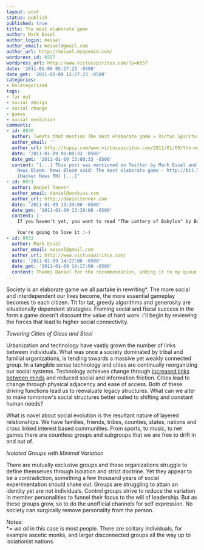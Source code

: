 ```yaml
---
layout: post
status: publish
published: true
title: The most elaborate game
author: Mark Essel
author_login: messel
author_email: messel@gmail.com
author_url: http://messel.myopenid.com/
wordpress_id: 6557
wordpress_url: http://www.victusspiritus.com/?p=6557
date: '2011-01-09 05:27:23 -0500'
date_gmt: '2011-01-09 12:27:23 -0500'
categories:
- Uncategorized
tags:
- far out
- social design
- social change
- games
- social evolution
comments:
- id: 8030
  author: Tweets that mention The most elaborate game » Victus Spiritus -- Topsy.com
  author_email: ''
  author_url: http://topsy.com/www.victusspiritus.com/2011/01/09/the-most-elaborate-game/?utm_source=pingback&amp;utm_campaign=L2
  date: '2011-01-09 06:00:33 -0500'
  date_gmt: '2011-01-09 13:00:33 -0500'
  content: "[...] This post was mentioned on Twitter by Mark Essel and HN Firehose,
    News Bloom. News Bloom said: The most elaborate game - http://bit.ly/fNSjem -
    [Hacker News FH] [...]"
- id: 8031
  author: Daniel Tenner
  author_email: daniel@woobius.com
  author_url: http://danieltenner.com
  date: '2011-01-09 13:39:00 -0500'
  date_gmt: '2011-01-09 13:39:00 -0500'
  content: |-
    If you haven't yet, you want to read "The Lottery of Babylon" by Borges: http://evans-experientialism.freewebspace.com/borges02.htm

    You're going to love it :-)
- id: 8032
  author: Mark Essel
  author_email: messel@gmail.com
  author_url: http://www.victusspiritus.com/
  date: '2011-01-09 14:27:00 -0500'
  date_gmt: '2011-01-09 14:27:00 -0500'
  content: Thanks Daniel for the recommendation, adding it to my queue.
---
```

<p>Society is an elaborate game we all partake in rewriting*. The more social and interdependent our lives become, the more essential gameplay becomes to each citizen. Tit for tat, greedy algorithms and generosity are situationally dependent strategies. Framing social and fiscal success in the form a game doesn't discount the value of hard work. I'll begin by reviewing the forces that lead to higher social connectivity.</p>
<p><i>Towering Cities of Glass and Steel</i></p>
<p>Urbanization and technology have vastly grown the number of links between individuals. What was once a society dominated by tribal and familial organizations, is tending towards a massive yet weakly connected group. In a tangible sense technology and cities are continually reorganizing our social systems. Technology achieves change through <a href="http://victusfate.github.io/victusspiritus/uncategorized/2009/11/26/the-human-social-interface-why-i-love-the-net/">increased links between minds</a> and reduced social and information friction. Cities lead to change through physical adjacency and ease of access. Both of these driving functions lead us to reevaluate legacy structures. What can we alter to make tomorrow's social structures better suited to shifting and constant human needs?</p>
<p>What is novel about social evolution is the resultant nature of layered relationships. We have families, friends, tribes, counties, states, nations and cross linked interest based communities. From sports, to music, to net games there are countless groups and subgroups that we are free to drift in and out of.</p>
<p><i>Isolated Groups with Minimal Variation</i></p>
<p>There are mutually exclusive groups and these organizations struggle to define themselves through isolation and strict doctrine. Yet they appear to be a contradiction, something a few thousand years of social experimentation should shake out. Groups are struggling to attain an identity yet are not individuals. Control groups strive to reduce the variation in member personalities to funnel their focus to the will of leadership. But as these groups grow, so to do the unofficial channels for self expression. No society can surgically remove personality from the person.</p>
<p>Notes:<br />
*= <i>we all</i> in this case is most people. There are solitary individuals, for example ascetic monks, and larger disconnected groups all the way up to isolationist nations.</p>
